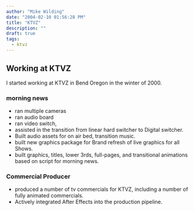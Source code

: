 ```yaml
---
author: "Mike Wilding"
date: "2004-02-10 01:56:28 PM"
title: "KTVZ"
description: ""
draft: true
tags:
  - ktvz
---
```


## Working at KTVZ

I started working at KTVZ in Bend Oregon in the winter of 2000.

### morning news

- ran multiple cameras
- ran audio board
- ran video switch,
- assisted in the transition from linear hard switcher to Digital switcher.
- Built audio assets for on air bed, transition music.
- built new graphics package for Brand refresh of live graphics for all Shows.
- built graphics, titles, lower 3rds, full-pages, and transitional animations based on script for morning news.

### Commercial Producer

- produced a number of tv commercials for KTVZ, including a number of fully animated commercials.
- Actively integrated After Effects into the production pipeline.
